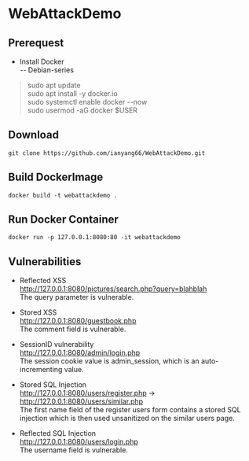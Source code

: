 # WebAttackDemo

## Prerequest
* Install Docker  
-- Debian-series  
> sudo apt update  
	sudo apt install -y docker.io  
	sudo systemctl enable docker --now  
	sudo usermod -aG docker $USER  

## Download
	git clone https://github.com/ianyang66/WebAttackDemo.git

## Build DockerImage
	docker build -t webattackdemo .

## Run Docker Container
	docker run -p 127.0.0.1:8080:80 -it webattackdemo

## Vulnerabilities
* Reflected XSS  
http://127.0.0.1:8080/pictures/search.php?query=blahblah  
The query parameter is vulnerable.  

* Stored XSS  
http://127.0.0.1:8080/guestbook.php  
The comment field is vulnerable.  

* SessionID vulnerability  
http://127.0.0.1:8080/admin/login.php  
The session cookie value is admin_session, which is an auto-incrementing value.  

* Stored SQL Injection  
http://127.0.0.1:8080/users/register.php -> http://127.0.0.1:8080/users/similar.php  
The first name field of the register users form contains a stored SQL injection which is then used unsanitized on the similar users page.  

* Reflected SQL Injection  
http://127.0.0.1:8080/users/login.php  
The username field is vulnerable.  

